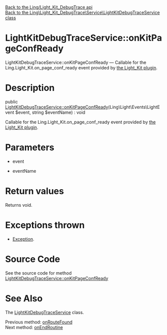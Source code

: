 [Back to the Ling/Light_Kit_DebugTrace api](https://github.com/lingtalfi/Light_Kit_DebugTrace/blob/master/doc/api/Ling/Light_Kit_DebugTrace.md)<br>
[Back to the Ling\Light_Kit_DebugTrace\Service\LightKitDebugTraceService class](https://github.com/lingtalfi/Light_Kit_DebugTrace/blob/master/doc/api/Ling/Light_Kit_DebugTrace/Service/LightKitDebugTraceService.md)


LightKitDebugTraceService::onKitPageConfReady
================



LightKitDebugTraceService::onKitPageConfReady — Callable for the Ling.Light_Kit.on_page_conf_ready event provided by [the Light_Kit plugin](https://github.com/lingtalfi/Light_Kit).




Description
================


public [LightKitDebugTraceService::onKitPageConfReady](https://github.com/lingtalfi/Light_Kit_DebugTrace/blob/master/doc/api/Ling/Light_Kit_DebugTrace/Service/LightKitDebugTraceService/onKitPageConfReady.md)(Ling\Light\Events\LightEvent $event, string $eventName) : void




Callable for the Ling.Light_Kit.on_page_conf_ready event provided by [the Light_Kit plugin](https://github.com/lingtalfi/Light_Kit).




Parameters
================


- event

    

- eventName

    


Return values
================

Returns void.


Exceptions thrown
================

- [Exception](http://php.net/manual/en/class.exception.php).&nbsp;







Source Code
===========
See the source code for method [LightKitDebugTraceService::onKitPageConfReady](https://github.com/lingtalfi/Light_Kit_DebugTrace/blob/master/Service/LightKitDebugTraceService.php#L150-L174)


See Also
================

The [LightKitDebugTraceService](https://github.com/lingtalfi/Light_Kit_DebugTrace/blob/master/doc/api/Ling/Light_Kit_DebugTrace/Service/LightKitDebugTraceService.md) class.

Previous method: [onRouteFound](https://github.com/lingtalfi/Light_Kit_DebugTrace/blob/master/doc/api/Ling/Light_Kit_DebugTrace/Service/LightKitDebugTraceService/onRouteFound.md)<br>Next method: [onEndRoutine](https://github.com/lingtalfi/Light_Kit_DebugTrace/blob/master/doc/api/Ling/Light_Kit_DebugTrace/Service/LightKitDebugTraceService/onEndRoutine.md)<br>

